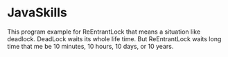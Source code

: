# JavaSkills

This program example for ReEntrantLock 
that means a situation like deadlock.
DeadLock waits its whole life time.
But ReEntrantLock waits long time that me be 10 minutes, 10 hours, 10 days, or 10 years.
